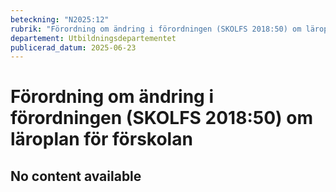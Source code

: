 ```yaml
---
beteckning: "N2025:12"
rubrik: "Förordning om ändring i förordningen (SKOLFS 2018:50) om läroplan för förskolan"
departement: Utbildningsdepartementet
publicerad_datum: 2025-06-23
---
```


# Förordning om ändring i förordningen (SKOLFS 2018:50) om läroplan för förskolan

## No content available
